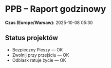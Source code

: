 # PPB – Raport godzinowy
**Czas (Europe/Warsaw):** 2025-10-08 05:30

## Status projektów
- Bezpieczny Pieszy — OK
- Zwolnij przy przejściu — OK
- Odblask ratuje życie — OK


